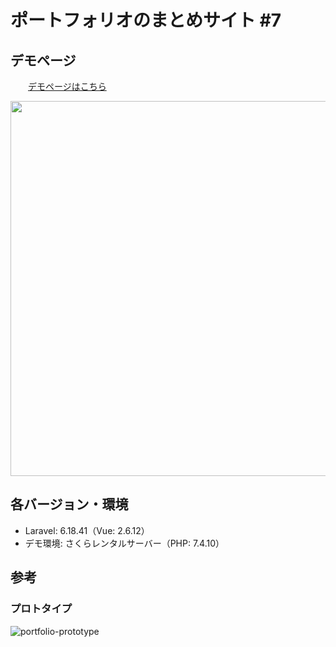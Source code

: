 # ポートフォリオのまとめサイト #7

## デモページ

&emsp;&emsp;[デモページはこちら](https://created-portfolio.com/)<br>

<img src="https://user-images.githubusercontent.com/61940526/108983031-c88f2980-76d1-11eb-98f7-f84647e779d1.png" width="600px">

## 各バージョン・環境

-  Laravel: 6.18.41（Vue: 2.6.12）
-  デモ環境: さくらレンタルサーバー（PHP: 7.4.10）


## 参考

### プロトタイプ
![portfolio-prototype](https://user-images.githubusercontent.com/61940526/108982840-91207d00-76d1-11eb-9f16-534998debda8.png)
